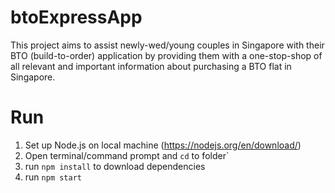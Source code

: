 # btoExpressApp
This project aims to assist newly-wed/young couples in Singapore with their BTO (build-to-order) application by providing them with a one-stop-shop of all relevant and important information about purchasing a BTO flat in Singapore.

# Run
1. Set up Node.js on local machine (https://nodejs.org/en/download/)
2. Open terminal/command prompt and `cd` to folder`
2. run `npm install` to download dependencies
2. run `npm start`
